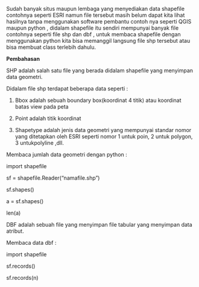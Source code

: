 Sudah banyak situs maupun lembaga yang menyediakan data shapefile contohnya seperti ESRI namun file tersebut masih belum dapat kita lihat hasilnya tanpa menggunakan software pembantu contoh nya seperti QGIS maupun python , didalam shapefile itu sendiri mempunyai banyak file contohnya seperti file shp dan dbf , untuk membaca shapefile dengan menggunakan python kita bisa memanggil langsung file shp tersebut atau bisa membuat class terlebih dahulu.

**Pembahasan**

SHP adalah salah satu file yang berada didalam shapefile yang menyimpan data geometri.

Didalam file shp terdapat beberapa data seperti :

1.  Bbox adalah sebuah boundary box(koordinat 4 titik) atau koordinat batas view pada peta

2.  Point adalah titik koordinat

3.  Shapetype adalah jenis data geometri yang mempunyai standar nomor yang ditetapkan oleh ESRI seperti nomor 1 untuk poin, 2 untuk polygon, 3 untukpolyline ,dll.

Membaca jumlah data geometri dengan python :

import shapefile

sf = shapefile.Reader(“namafile.shp”)

sf.shapes()

a = sf.shapes()

len(a)

DBF adalah sebuah file yang menyimpan file tabular yang menyimpan data atribut.

Membaca data dbf :

import shapefile

sf.records()

sf.records(n)
